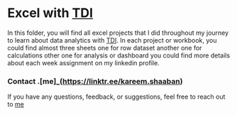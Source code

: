 # Excel with [TDI](https://www.linkedin.com/company/thedata-initiative-tdi/mycompany/)
In this folder, you will find all excel projects that I did throughout my journey to learn about data analytics with [TDI](https://www.linkedin.com/company/thedata-initiative-tdi/mycompany/). In each project or workbook, you could find almost three sheets one for row dataset another one for calculations other one for analysis or dashboard you could find more details about each week assignment on my linkedin profile.


### Contact .[me]_(https://linktr.ee/kareem.shaaban)
If you have any questions, feedback, or suggestions, feel free to reach out to [me](https://linktr.ee/kareem.shaaban)


